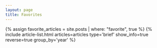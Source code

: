 ```yaml
---
layout: page
title: Favorites
---
```


<div class="layout--archive js-all">
  <div class="js-result layout--archive__result d-none">
    {% assign favorite_articles = site.posts | where: "favorite", true %}
    {% include article-list.html articles=articles type='brief' show_info=true reverse=true group_by='year' %}
  </div>
</div>

<script>
  {%- include scripts/archieve.js -%}
</script>